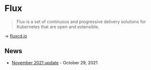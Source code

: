 # Flux

> Flux is a set of continuous and progressive delivery solutions for Kubernetes that are open and extensible.

→ [fluxcd.io](https://fluxcd.io/)

## News

* [November 2021 update](https://fluxcd.io/blog/2021/11/november-2021-update/) - October 29, 2021
